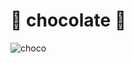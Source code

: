 # 🍫 chocolate 🍫
![choco](https://github.com/user-attachments/assets/e5f37e5e-cf61-4a5b-a0ab-2e2f2d69d785)
